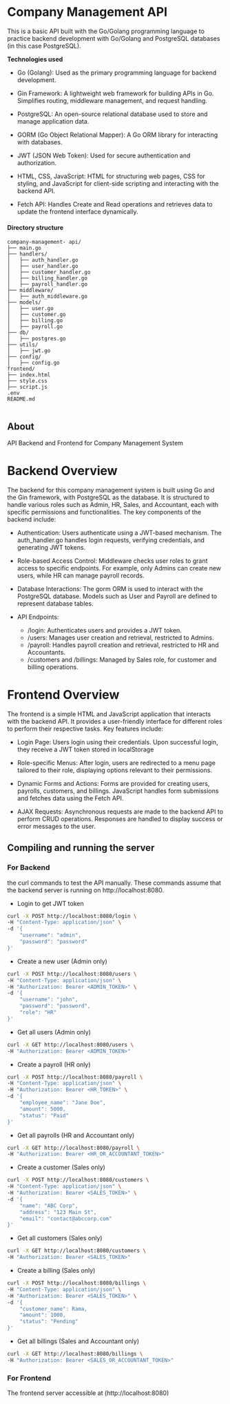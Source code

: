 # Company Management API


This is a basic API built with the Go/Golang programming language to practice backend development with Go/Golang and  PostgreSQL databases (in this case PostgreSQL).


**Technologies used**

- Go (Golang): Used as the primary programming language for backend development.
- Gin Framework: A lightweight web framework for building APIs in Go. Simplifies routing, middleware management, and request handling.

- PostgreSQL: An open-source relational database used to store and manage application data.
- GORM (Go Object Relational Mapper): A Go ORM library for interacting with databases.
- JWT (JSON Web Token): Used for secure authentication and authorization.
- HTML, CSS, JavaScript: HTML for structuring web pages, CSS for styling, and JavaScript for client-side scripting and interacting with the backend API.

- Fetch API: Handles Create and Read operations and retrieves data to update the frontend interface dynamically.


#### Directory structure

```
company-management- api/
├── main.go
├── handlers/
│   ├── auth_handler.go
│   ├── user_handler.go
│   ├── customer_handler.go
│   ├── billing_handler.go
│   ├── payroll_handler.go
├── middleware/
│   ├── auth_middleware.go
├── models/
│   ├── user.go
│   ├── customer.go
│   ├── billing.go
│   ├── payroll.go
├── db/
│   ├── postgres.go
├── utils/
│   ├── jwt.go
├── config/
│   ├── config.go
frontend/
├── index.html
├── style.css
├── script.js
.env
README.md


```

## About 

API Backend and Frontend for Company Management System

# Backend Overview

The backend for this company management system is built using Go and the Gin framework, with PostgreSQL as the database. It is structured to handle various roles such as Admin, HR, Sales, and Accountant, each with specific permissions and functionalities. The key components of the backend include:

- Authentication: Users authenticate using a JWT-based mechanism. The auth_handler.go handles login requests, verifying credentials, and generating JWT tokens.

- Role-based Access Control: Middleware checks user roles to grant access to specific endpoints. For example, only Admins can create new users, while HR can manage payroll records.

- Database Interactions: The gorm ORM is used to interact with the PostgreSQL database. Models such as User and Payroll are defined to represent database tables.

- API Endpoints:

    - /login: Authenticates users and provides a JWT token.
    - /users: Manages user creation and retrieval, restricted to Admins.
    - /payroll: Handles payroll creation and retrieval, restricted to HR and Accountants.
    - /customers and /billings: Managed by Sales role, for customer and billing operations.


# Frontend Overview

The frontend is a simple HTML and JavaScript application that interacts with the backend API. It provides a user-friendly interface for different roles to perform their respective tasks. Key features include:

- Login Page: Users login using their credentials. Upon successful login, they receive a JWT token stored in localStorage

- Role-specific Menus: After login, users are redirected to a menu page tailored to their role, displaying options relevant to their permissions.

- Dynamic Forms and Actions: Forms are provided for creating users, payrolls, customers, and billings. JavaScript handles form submissions and fetches data using the Fetch API.

- AJAX Requests: Asynchronous requests are made to the backend API to perform CRUD operations. Responses are handled to display success or error messages to the user.



## Compiling and running the server

### For Backend

the curl commands to test the API manually. These commands assume that the backend server is running on http://localhost:8080.

- Login to get JWT token

```bash
curl -X POST http://localhost:8080/login \
-H "Content-Type: application/json" \
-d '{
    "username": "admin",
    "password": "password"
}'

```

- Create a new user (Admin only)

```bash
curl -X POST http://localhost:8080/users \
-H "Content-Type: application/json" \
-H "Authorization: Bearer <ADMIN_TOKEN>" \
-d '{
    "username": "john",
    "password": "password",
    "role": "HR"
}'

```

- Get all users (Admin only)

```bash
curl -X GET http://localhost:8080/users \
-H "Authorization: Bearer <ADMIN_TOKEN>"

```

- Create a payroll (HR only)

```bash
curl -X POST http://localhost:8080/payroll \
-H "Content-Type: application/json" \
-H "Authorization: Bearer <HR_TOKEN>" \
-d '{
    "employee_name": "Jane Doe",
    "amount": 5000,
    "status": "Paid"
}'

```

- Get all payrolls (HR and Accountant only)

```bash
curl -X GET http://localhost:8080/payroll \
-H "Authorization: Bearer <HR_OR_ACCOUNTANT_TOKEN>"

```

- Create a customer (Sales only)

```bash
curl -X POST http://localhost:8080/customers \
-H "Content-Type: application/json" \
-H "Authorization: Bearer <SALES_TOKEN>" \
-d '{
    "name": "ABC Corp",
    "address": "123 Main St",
    "email": "contact@abccorp.com"
}'

```

- Get all customers (Sales only)

```bash
curl -X GET http://localhost:8080/customers \
-H "Authorization: Bearer <SALES_TOKEN>"

```

- Create a billing (Sales only)

```bash
curl -X POST http://localhost:8080/billings \
-H "Content-Type: application/json" \
-H "Authorization: Bearer <SALES_TOKEN>" \
-d '{
    "customer_name": Rama,
    "amount": 1000,
    "status": "Pending"
}'

```

- Get all billings (Sales and Accountant only)

```bash
curl -X GET http://localhost:8080/billings \
-H "Authorization: Bearer <SALES_OR_ACCOUNTANT_TOKEN>"

```


### For Frontend

The frontend server accessible at (http://localhost:8080)
